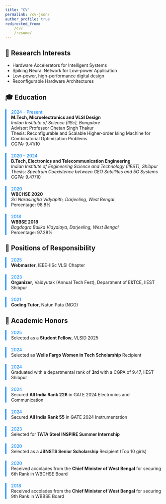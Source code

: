 ```yaml
---
title: "CV"
permalink: /cv-json/
author_profile: true
redirected_from:
    /cv/
    /resume/
---
```


<style>
  /* Light mode colors */
  .cv-highlight {
    color: #1e90ff; /* Dodger Blue */
    font-weight: 500;
  }
  .cv-border {
    border-left: 4px solid #1e90ff;
    padding-left: 15px;
    margin-bottom: 1.5em;
  }

  @media (prefers-color-scheme: dark) {
    .cv-highlight {
      color: #ffffff; /* White in dark mode */
    }
    .cv-border {
      border-left: 4px solid #ffffff; /* White border */
    }
  }
</style>

## 🧠 Research Interests

- Hardware Accelerators for Intelligent Systems  
- Spiking Neural Network for Low-power Application  
- Low-power, high-performance digital design  
- Reconfigurable Hardware Architectures  

<h2>🎓 Education</h2>

<div class="cv-border">
  <span class="cv-highlight">2024 – Present</span><br>
  <strong>M.Tech, Microelectronics and VLSI Design</strong><br>
  <span><em>Indian Institute of Science (IISc), Bangalore</em></span><br>
  <span>Advisor: Professor Chetan Singh Thakur</span><br>
  <span>Thesis: Reconfigurable and Scalable Higher-order Ising Machine for Combinatorial Optimization Problems</span><br>
  <span>CGPA: 9.41/10</span>
</div>

<div class="cv-border">
  <span class="cv-highlight">2020 – 2024</span><br>
  <strong>B.Tech, Electronics and Telecommunication Engineering</strong><br>
  <span><em>Indian Institute of Engineering Science and Technology (IIEST), Shibpur</em></span><br>
  <span>Thesis: <em>Spectrum Coexistence between GEO Satellites and 5G Systems</em></span><br>
  <span>CGPA: 9.47/10</span>
</div>

<div class="cv-border">
  <span class="cv-highlight">2020</span><br>
  <strong>WBCHSE 2020</strong><br>
  <span><em>Sri Narasingha Vidyapith, Darjeeling, West Bengal</em></span><br>
  <span>Percentage: 98.8%</span>
</div>

<div class="cv-border">
  <span class="cv-highlight">2018</span><br>
  <strong>WBBSE 2018</strong><br>
  <span><em>Bagdogra Balika Vidyalaya, Darjeeling, West Bengal</em></span><br>
  <span>Percentage: 97.28%</span>
</div>

## 🧩 Positions of Responsibility

<div class="cv-border">
  <span class="cv-highlight">2025</span><br>
  <strong>Webmaster</strong>, IEEE-IISc VLSI Chapter
</div>

<div class="cv-border">
  <span class="cv-highlight">2023</span><br>
  <strong>Organizer</strong>, Vaidyutak (Annual Tech Fest), Department of E&TCE, IIEST Shibpur
</div>

<div class="cv-border">
  <span class="cv-highlight">2021</span><br>
  <strong>Coding Tutor</strong>, Natun Pata (NGO)
</div>

## 🏅 Academic Honors

<div class="cv-border">
  <span class="cv-highlight">2025</span><br>
  Selected as a <strong>Student Fellow</strong>, VLSID 2025
</div>

<div class="cv-border">
  <span class="cv-highlight">2024</span><br>
  Selected as <strong>Wells Fargo Women in Tech Scholarship</strong> Recipient
</div>

<div class="cv-border">
  <span class="cv-highlight">2024</span><br>
  Graduated with a departmental rank of <strong>3rd</strong> with a CGPA of 9.47, IIEST Shibpur
</div>

<div class="cv-border">
  <span class="cv-highlight">2024</span><br>
  Secured <strong>All India Rank 226</strong> in GATE 2024 Electronics and Communication
</div>

<div class="cv-border">
  <span class="cv-highlight">2024</span><br>
  Secured <strong>All India Rank 55</strong> in GATE 2024 Instrumentation
</div>

<div class="cv-border">
  <span class="cv-highlight">2023</span><br>
  Selected for <strong>TATA Steel INSPIRE Summer Internship</strong>
</div>

<div class="cv-border">
  <span class="cv-highlight">2020</span><br>
  Selected as a <strong>JBNSTS Senior Scholarship</strong> Recipient (Top 10 girls)
</div>

<div class="cv-border">
  <span class="cv-highlight">2020</span><br>
  Received accolades from the <strong>Chief Minister of West Bengal</strong> for securing 6th Rank in WBCHSE Board
</div>

<div class="cv-border">
  <span class="cv-highlight">2018</span><br>
  Received accolades from the <strong>Chief Minister of West Bengal</strong> for securing 9th Rank in WBBSE Board
</div>
